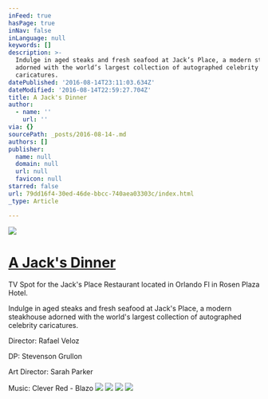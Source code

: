 ```yaml
---
inFeed: true
hasPage: true
inNav: false
inLanguage: null
keywords: []
description: >-
  Indulge in aged steaks and fresh seafood at Jack’s Place, a modern steakhouse
  adorned with the world’s largest collection of autographed celebrity
  caricatures.
datePublished: '2016-08-14T23:11:03.634Z'
dateModified: '2016-08-14T22:59:27.704Z'
title: A Jack's Dinner
author:
  - name: ''
    url: ''
via: {}
sourcePath: _posts/2016-08-14-.md
authors: []
publisher:
  name: null
  domain: null
  url: null
  favicon: null
starred: false
url: 79dd16f4-30ed-46de-bbcc-740aea03303c/index.html
_type: Article

---
```

![](https://the-grid-user-content.s3-us-west-2.amazonaws.com/e3ecd738-1dfb-4737-a12d-b4bb2a6342ff.png)

# [A Jack's Dinner][0]

TV Spot for the Jack's Place Restaurant located in Orlando Fl in Rosen Plaza Hotel.

Indulge in aged steaks and fresh seafood at Jack's Place, a modern steakhouse adorned with the world's largest collection of autographed celebrity caricatures.

Director: Rafael Veloz

DP: Stevenson Grullon

Art Director: Sarah Parker

Music: Clever Red - Blazo
![](https://imgflo.herokuapp.com/graph/vahj1ThiexotieMo/36016d84fb577bc0de2ddb702e073757/passthrough.png?height=429&input=https%3A%2F%2Fthe-grid-user-content.s3-us-west-2.amazonaws.com%2F395a648c-0e35-4172-9b4e-a58f37bd9f5e.png&width=750)
![](https://the-grid-user-content.s3-us-west-2.amazonaws.com/395a648c-0e35-4172-9b4e-a58f37bd9f5e.png)
![](https://imgflo.herokuapp.com/graph/vahj1ThiexotieMo/d178f7ed9caac78ff33687556276a406/passthrough.png?height=429&input=https%3A%2F%2Fthe-grid-user-content.s3-us-west-2.amazonaws.com%2Ff2b0a38c-60f8-4ea3-a15c-9a2fec92373c.png&width=750)
![](https://the-grid-user-content.s3-us-west-2.amazonaws.com/f2b0a38c-60f8-4ea3-a15c-9a2fec92373c.png)

[0]: https://vimeo.com/172480475
